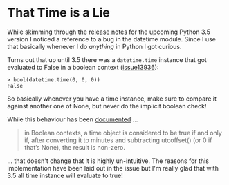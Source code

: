 # That Time is a Lie

While skimming through the [release notes][1] for the upcoming Python 3.5
version I noticed a reference to a bug in the datetime module. Since I use that
basically whenever I do *anything* in Python I got curious.

Turns out that up until 3.5 there was a `datetime.time` instance that got
evaluated to False in a boolean context ([issue13936][2]):

```
> bool(datetime.time(0, 0, 0))
False
```

So basically whenever you have a time instance, make sure to compare it against
another one of None, but never do the implicit boolean check!

While this behaviour has been [documented][3] ...

> in Boolean contexts, a time object is considered to be true if and only if,
> after converting it to minutes and subtracting utcoffset() (or 0 if that’s
> None), the result is non-zero.

... that doesn't change that it is highly un-intuitive. The reasons for this
implementation have been laid out in the issue but I'm really glad that with 3.5
all time instance will evaluate to true!

[1]: https://docs.python.org/dev/whatsnew/3.5.html

[2]: https://bugs.python.org/issue13936

[3]: https://docs.python.org/2/library/datetime.html#datetime-time
